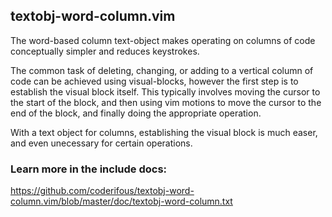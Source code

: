 ## textobj-word-column.vim

The word-based column text-object makes operating on columns of code
conceptually simpler and reduces keystrokes.

The common task of deleting, changing, or adding to a vertical column of code
can be achieved using visual-blocks, however the first step is to establish
the visual block itself.  This typically involves moving the cursor to the
start of the block, and then using vim motions to move the cursor to the end of
the block, and finally doing the appropriate operation.

With a text object for columns, establishing the visual block is much easer,
and even unecessary for certain operations.

### Learn more in the include docs:

https://github.com/coderifous/textobj-word-column.vim/blob/master/doc/textobj-word-column.txt
